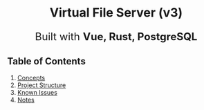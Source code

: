 <h1 align="center">Virtual File Server (v3)</h1>

<p align="center" style="font-size: 1.5rem">Built with <b>Vue, Rust, PostgreSQL</b></p>

## Table of Contents

1. [Concepts](./docs/concepts.md)
2. [Project Structure](./docs/project-structure.md)
3. [Known Issues](./docs/known-issues.md)
4. [Notes](./docs/notes.md)
